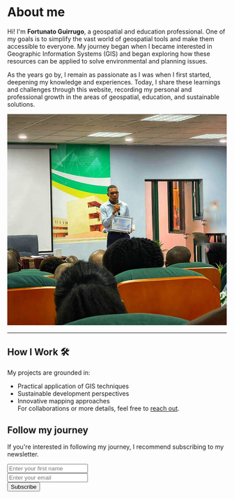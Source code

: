 # About me
<div style="position: relative; z-index: 0;">
    <div style="position: absolute; top: 0; left: 0; width: 100%; height: 100%;">
        <div id="particles-js"></div>
        <script src="javascript/particles.min.js"></script>
        <script src="javascript/app.js"></script>
    </div>
</div>

<div class="grid-container" style="position: relative; z-index: 1;">
    <div class="text-intro-grid">
        <p>Hi! I'm <b>Fortunato Guirrugo</b>, a geospatial and education professional. One of my goals is to simplify the vast world of geospatial tools and make them accessible to everyone. My journey began when I became interested in Geographic Information Systems (GIS) and began exploring how these resources can be applied to solve environmental and planning issues.</p>
        <p>As the years go by, I remain as passionate as I was when I first started, deepening my knowledge and experiences. Today, I share these learnings and challenges through this website, recording my personal and professional growth in the areas of geospatial, education, and sustainable solutions.</p> 
    </div>
    <div class="profile-image-grid">
        <p><img alt="Portrait of Fortunato Guirrugo" class="hero-img" src="images/Profile_Picture.png"></p>
    </div>
</div>

---
## How I Work 🛠️
My projects are grounded in:  
- Practical application of GIS techniques  
- Sustainable development perspectives  
- Innovative mapping approaches  
For collaborations or more details, feel free to [reach out](mailto:fortunatoguirrugo@gmail.com).

## Follow my journey

If you're interested in following my journey, I recommend subscribing to my newsletter.
<script src="javascript/newsletter.js"></script>
<div class="newsletter-form">
    <form id="signup-form">
        <div class="form-field firstname">
            <input type="text" id="firstname" name="firstname" placeholder="Enter your first name" required="">
        </div>
        <div class="form-field email">
            <input type="email" id="email" name="email" placeholder="Enter your email" required="">
        </div>
        <div class="form-field message" style="display: none;">
        <textarea id="message" name="message" required="">Mensagem de um inscrito</textarea>
    </div>
        <div class="form-field submit">
            <button type="submit" id="submit-button">Subscribe</button>
        </div>
        <div id="error-message" class="error-message"></div>
    </form>
</div>
